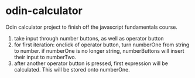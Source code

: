 # odin-calculator
Odin calculator project to finish off the javascript fundamentals course.

1. take input through number buttons, as well as operator button 
2. for first iteration: onclick of operator button, turn numberOne from string to number. if numberOne is no longer string, numberButtons will insert their input to numberTwo.
3. after another operator button is pressed, first expression will be calculated. This will be stored onto numberOne.